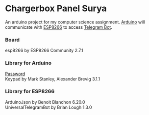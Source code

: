 # Chargerbox Panel Surya
 An arduino project for my computer science assignment.
 [Arduino](https://github.com/nokatotedo/chargerbox-panel-surya/blob/main/ChargeboxPanelSurya.ino) will communicate with [ESP8266](https://github.com/nokatotedo/chargerbox-panel-surya/blob/main/TelegramChargerboxPanelSurya.ino) to access [Telegram Bot](https://t.me/chargerbox_notifbot).
 
 ### Board
 esp8266 by ESP8266 Community 2.7.1
 
 ### Library for Arduino
 [Password](https://playground.arduino.cc/Code/Password/) </br>
 Keypad by Mark Stanley, Alexander Brevig 3.1.1 </br>
 
 ### Library for ESP8266
 ArduinoJson by Benoit Blanchon 6.20.0 </br>
 UniversalTelegramBot by Brian Lough 1.3.0 </br>

